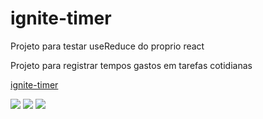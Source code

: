 # ignite-timer
<p>Projeto para testar useReduce do proprio react</p>

<p>Projeto para registrar tempos gastos em tarefas cotidianas</p>

<a href="https://ignite-timer-4hvyu8wzg-anderson-tec12.vercel.app">ignite-timer</a>

<div style="display:flex, gap:10px">
  <img src="https://user-images.githubusercontent.com/12089780/210070480-0684a489-1505-4d3f-a0e5-fa3f02b788bc.png"/>
  <img src="https://user-images.githubusercontent.com/12089780/210070497-9c7d9edf-796d-4d68-b37b-2c4297d2b0b8.png"/>
  <img src="https://user-images.githubusercontent.com/12089780/210070499-ad931620-375e-4ceb-be05-98af3df02743.png"/>
</div>